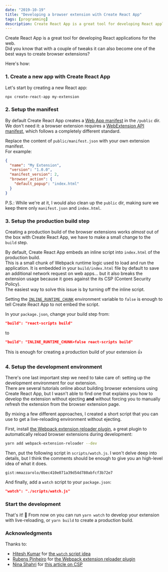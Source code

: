 ```yaml
---
date: "2019-10-19"
title: "Developing a browser extension with Create React App"
tags: [programming]
description: Create React App is a great tool for developing React applications for the web. With a couple of tweaks it can also become one of the best ways to create browser extensions.
---
```


Create React App is a great tool for developing React applications for the web.  
Did you know that with a couple of tweaks it can also become one of the best ways to create browser extensions?

Here's how:

### 1. Create a new app with Create React App

Let's start by creating a new React app:

```bash
npx create-react-app my-extension
```

### 2. Setup the manifest

By default Create React App creates a [Web App manifest](https://developer.mozilla.org/en-US/docs/Web/Manifest) in the `/public` dir.  
We don't need it: a browser extension requires a [WebExtension API manifest](https://developer.mozilla.org/en-US/docs/Mozilla/Add-ons/WebExtensions/manifest.json), which follows a completely different standard.

Replace the content of `public/manifest.json` with your own extension manifest.  
For example:

```json
{
  "name": "My Extension",
  "version": "1.0.0",
  "manifest_version": 2,
  "browser_action": {
    "default_popup": "index.html"
  }
}
```

P.S.: While we're at it, I would also clean up the `public` dir, making sure we keep there only `manifest.json` and `index.html`.

### 3. Setup the production build step

Creating a production build of the browser extensions works _almost_ out of the box with Create React App, we have to make a small change to the `build` step.

By default, Create React App embeds an inline script into `index.html` of the production build.  
This is a small chunk of Webpack runtime logic used to load and run the application. It is embedded in your `build/index.html` file by default to save an additional network request on web apps... but it also breaks the extension usage because it goes against the its CSP (Content Security Policy).  
The easiest way to solve this issue is by turning off the inline script.

Setting the [`INLINE_RUNTIME_CHUNK`](https://facebook.github.io/create-react-app/docs/advanced-configuration) environment variable to `false` is enough to tell Create React App to not embed the script.

In your `package.json`, change your build step from:

```json
"build": "react-scripts build"
```

to

```json
"build": "INLINE_RUNTIME_CHUNK=false react-scripts build"
```

This is enough for creating a production build of your extension 👍

### 4. Setup the development environment

There's one last important step we need to take care of: setting up the development environment for our extension.  
There are several tutorials online about building browser extensions using Create React App, but I wasn't able to find one that explains you how to develop the extension without ejecting **and** without forcing you to manually refresh the extension from the browser extension page.

By mixing a few different approaches, I created a short script that you can use to get a live-reloading environment without ejecting.

First, install [the Webpack extension reloader plugin](https://github.com/rubenspgcavalcante/webpack-extension-reloader), a great plugin to automatically reload browser extensions during development:

```bash
yarn add webpack-extension-reloader --dev
```

Then, put the following script in `scripts/watch.js`.
I won't delve deep into details, but I think the comments should be enough to give you an high-level idea of what it does.

`gist:mmazzarolo/0bec410e071a39d54d780abfcf3b72e7`

And finally, add a `watch` script to your `package.json`:

```json
"watch": "./scripts/watch.js"
```

### Start the development

That's it! 🎉
From now on you can run `yarn watch` to develop your extension with live-reloading, or `yarn build` to create a production build.

### Acknowledgments

Thanks to:

- [Hitesh Kumar](https://hiteshkumar.dev/) for [the `watch` script idea](https://smellycode.com/chrome-extension-live-reloading-with-react/)
- [Rubens Pinheiro](https://github.com/rubenspgcavalcante) for [the Webpack extension reloader plugin](https://github.com/rubenspgcavalcante/webpack-extension-reloader)
- [Nina Shahri](https://medium.com/@nrshahri?source=post_page-----324dd83fe5ff----------------------) for [this article on CSP](https://medium.com/@nrshahri/csp-cra-324dd83fe5ff)
